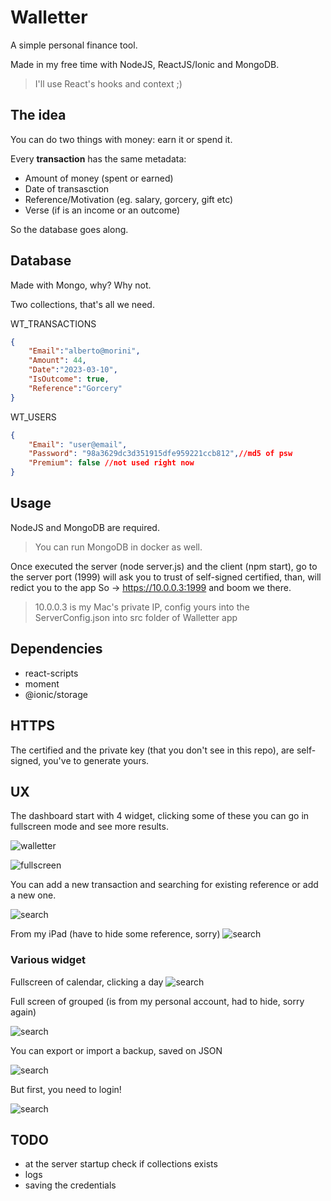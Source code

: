 
# Walletter

A simple personal finance tool.

Made in my free time with NodeJS, ReactJS/Ionic and MongoDB.
> I'll use React's hooks and context ;)

## The idea
You can do two things with money: earn it or spend it.

Every **transaction** has the same metadata:

- Amount of money (spent or earned)
- Date of transasction
- Reference/Motivation (eg. salary, gorcery, gift etc)
- Verse (if is an income or an outcome)

So the database goes along.

## Database

Made with Mongo, why? Why not.

Two collections, that's all we need.

WT_TRANSACTIONS
```json
{
    "Email":"alberto@morini",
    "Amount": 44,
    "Date":"2023-03-10",
    "IsOutcome": true,
    "Reference":"Gorcery"
}
```
WT_USERS

```JSON
{
    "Email": "user@email",
    "Password": "98a3629dc3d351915dfe959221ccb812",//md5 of psw
    "Premium": false //not used right now
}
```

## Usage

NodeJS and MongoDB are required.
> You can run MongoDB in docker as well.

Once executed the server (node server.js) and the client (npm start), go to the server port (1999) will ask you to trust of self-signed certified, than, will redict you to the app
So -> https://10.0.0.3:1999 and boom we there.
> 10.0.0.3 is my Mac's private IP, config yours into the ServerConfig.json into src folder of Walletter app


## Dependencies

- react-scripts
- moment
- @ionic/storage


## HTTPS 
The certified and the private key (that you don't see in this repo), are self-signed, you've to generate yours.

## UX

The dashboard start with 4 widget, clicking some of these you can go in fullscreen mode and see more results.


![walletter](./docs/img/1.png)

![fullscreen](./docs/img/fullscreen.jpg)


You can add a new transaction and searching for existing reference or add a new one.

![search](./docs/img/search.jpg)

From my iPad (have to hide some reference, sorry)
![search](./docs/img/from_iPad.jpg)


### Various widget

Fullscreen of calendar, clicking a day 
![search](./docs/img/allOfDay.jpg)

Full screen of grouped (is from my personal account, had to hide, sorry again)

![search](./docs/img/grouped.jpg)

You can export or import a backup, saved on JSON

![search](./docs/img/expoimpo.jpg)


But first, you need to login!

![search](./docs/img/login.png)

## TODO

- at the server startup check if collections exists
- logs
- saving the credentials